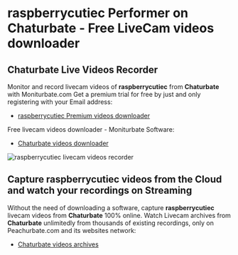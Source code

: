 # raspberrycutiec Performer on Chaturbate - Free LiveCam videos downloader

## Chaturbate Live Videos Recorder

Monitor and record livecam videos of **raspberrycutiec** from **Chaturbate** with Moniturbate.com
Get a premium trial for free by just and only registering with your Email address:
* [raspberrycutiec Premium videos downloader](https://moniturbate.com/request-demo-licence-key.html)

Free livecam videos downloader - Moniturbate Software:
* [Chaturbate videos downloader](https://moniturbate.com/moniturbate-download-software.html)

![raspberrycutiec livecam videos recorder](https://peachurnet.com/templates/moniturbate-software.png)


## Capture raspberrycutiec videos from the Cloud and watch your recordings on Streaming

Without the need of downloading a software, capture **raspberrycutiec** livecam videos from **Chaturbate** 100% online.
Watch Livecam archives from **Chaturbate** unlimitedly from thousands of existing recordings, only on Peachurbate.com and its websites network:
* [Chaturbate videos archives](https://peachurnet.com/)